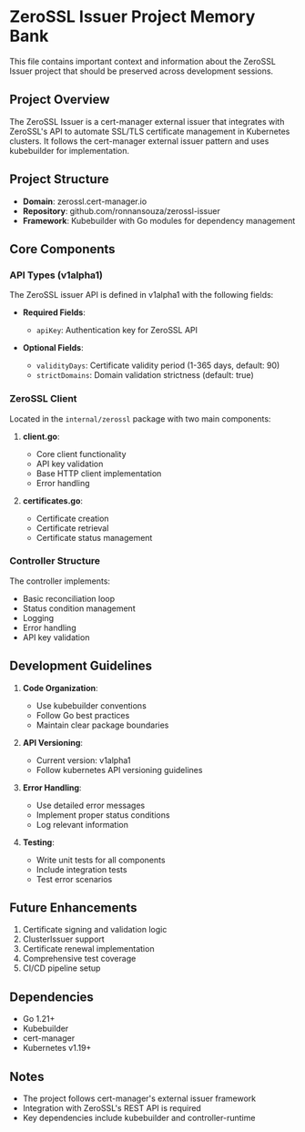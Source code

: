 # ZeroSSL Issuer Project Memory Bank

This file contains important context and information about the ZeroSSL Issuer project that should be preserved across development sessions.

## Project Overview

The ZeroSSL Issuer is a cert-manager external issuer that integrates with ZeroSSL's API to automate SSL/TLS certificate management in Kubernetes clusters. It follows the cert-manager external issuer pattern and uses kubebuilder for implementation.

## Project Structure

- **Domain**: zerossl.cert-manager.io
- **Repository**: github.com/ronnansouza/zerossl-issuer
- **Framework**: Kubebuilder with Go modules for dependency management

## Core Components

### API Types (v1alpha1)

The ZeroSSL issuer API is defined in v1alpha1 with the following fields:

- **Required Fields**:
  - `apiKey`: Authentication key for ZeroSSL API

- **Optional Fields**:
  - `validityDays`: Certificate validity period (1-365 days, default: 90)
  - `strictDomains`: Domain validation strictness (default: true)

### ZeroSSL Client

Located in the `internal/zerossl` package with two main components:

1. **client.go**:
   - Core client functionality
   - API key validation
   - Base HTTP client implementation
   - Error handling

2. **certificates.go**:
   - Certificate creation
   - Certificate retrieval
   - Certificate status management

### Controller Structure

The controller implements:
- Basic reconciliation loop
- Status condition management
- Logging
- Error handling
- API key validation

## Development Guidelines

1. **Code Organization**:
   - Use kubebuilder conventions
   - Follow Go best practices
   - Maintain clear package boundaries

2. **API Versioning**:
   - Current version: v1alpha1
   - Follow kubernetes API versioning guidelines

3. **Error Handling**:
   - Use detailed error messages
   - Implement proper status conditions
   - Log relevant information

4. **Testing**:
   - Write unit tests for all components
   - Include integration tests
   - Test error scenarios

## Future Enhancements

1. Certificate signing and validation logic
2. ClusterIssuer support
3. Certificate renewal implementation
4. Comprehensive test coverage
5. CI/CD pipeline setup

## Dependencies

- Go 1.21+
- Kubebuilder
- cert-manager
- Kubernetes v1.19+

## Notes

- The project follows cert-manager's external issuer framework
- Integration with ZeroSSL's REST API is required
- Key dependencies include kubebuilder and controller-runtime 